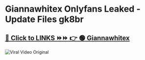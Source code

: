 
 # Giannawhitex Onlyfans Leaked - Update Files gk8br

## <h2><a href="https://clipsfans.com/Giannawhitex&ref=git">🔗 Click to LINKS ⏩⏩ 👉 🟢 Giannawhitex </a></h2>

<a href="https://clipsfans.com/Giannawhitex&ref=git" rel="nofollow" data-target="animated-image.originalLink"><img src="https://i.ibb.co.com/xMMVF88/686577567.gif" alt="Viral Video Original" style="max-width: 100%; display: inline-block;" data-target="animated-image.originalImage"></a>

